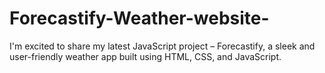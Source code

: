 # Forecastify-Weather-website-
I'm excited to share my latest JavaScript project – Forecastify, a sleek and user-friendly weather app built using HTML, CSS, and JavaScript.
